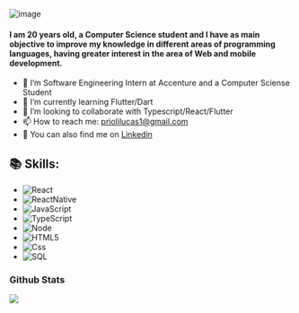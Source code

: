 ![image](https://user-images.githubusercontent.com/56166862/105250290-42267b80-5b58-11eb-8b6f-96b0ebc96395.png)

<h4>I am 20 years old, a Computer Science student and I have as main objective to improve my knowledge in
different areas of programming languages, having greater interest in the area of Web and mobile development.</h4>

- 🏢 I’m Software Engineering Intern at Accenture and a Computer Sciense Student
- 🌱 I’m currently learning Flutter/Dart
- 👯 I’m looking to collaborate with Typescript/React/Flutter
- 📫 How to reach me: priolilucas1@gmail.com
- 🔗 You can also find me on [Linkedin](https://www.linkedin.com/in/lucas-prioli/)

<h2>📚 Skills:</h2>

- ![React](https://img.shields.io/badge/-React-222222?style=flat&logo=react)
- ![ReactNative](https://img.shields.io/badge/-ReactNative-222222?style=flat&logo=react)
- ![JavaScript](https://img.shields.io/badge/-JavaScript-222222?style=flat&logo=javascript)
- ![TypeScript](https://img.shields.io/badge/-TypeScript-222222?style=flat&logo=typescript)
- ![Node](https://img.shields.io/badge/-Node-222222?style=flat&logo=node.js) 
- ![HTML5](https://img.shields.io/badge/-HTML5-222222?style=flat&logo=html5)
- ![Css](https://img.shields.io/badge/-CSS3-222222?style=flat&logo=css3)
- ![SQL](https://img.shields.io/badge/-SQL-222222?style=flat&logo=sql)

<h3> Github Stats </h3>

  <a href="https://github.com/priolilucas1">
    <img src="https://github-readme-stats.vercel.app/api?username=priolilucas1&show_icons=true&hide_border=true" />
  </a> 


